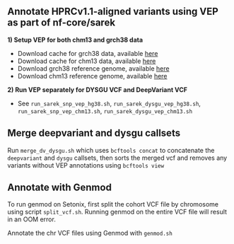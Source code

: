 ## Annotate HPRCv1.1-aligned variants using VEP as part of nf-core/sarek

**1) Setup VEP for both chm13 and grch38 data**
- Download cache for grch38 data, available [here](https://ftp.ensembl.org/pub/release-114/variation/indexed_vep_cache/homo_sapiens_vep_114_GRCh38.tar.gz)
- Download cache for chm13 data, available [here](https://ftp.ensembl.org/pub/rapid-release/species/Homo_sapiens/GCA_009914755.4/ensembl/variation/2022_10/indexed_vep_cache/Homo_sapiens-GCA_009914755.4-2022_10.tar.gz)
- Download grch38 reference genome, available [here](https://storage.googleapis.com/gcp-public-data--broad-references/hg38/v0/dragen_reference/Homo_sapiens_assembly38_masked.fasta)
- Download chm13 reference genome, available [here](https://storage.googleapis.com/gcp-public-data--broad-references/t2t/v2/chm13v2.0.maskedY.rCRS.EBV.fasta)

**2) Run VEP separately for DYSGU VCF and DeepVariant VCF** 
- See `run_sarek_snp_vep_hg38.sh`, `run_sarek_dysgu_vep_hg38.sh`, `run_sarek_snp_vep_chm13.sh`, `run_sarek_dysgu_vep_chm13.sh`

## Merge deepvariant and dysgu callsets
Run `merge_dv_dysgu.sh` which uses `bcftools concat` to concatenate the `deepvariant` and `dysgu` callsets, then sorts the merged vcf and removes any variants without VEP annotations using `bcftools view`

## Annotate with Genmod
To run genmod on Setonix, first split the cohort VCF file by chromosome using script `split_vcf.sh`. Running genmod on the entire VCF file will result in an OOM error. 

Annotate the chr VCF files using Genmod with `genmod.sh`
